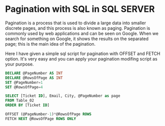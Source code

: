 # Pagination with SQL in SQL SERVER

Pagination is a process that is used to divide a large data into smaller discrete pages, and this process is also known as paging. 
Pagination is commonly used by web applications and can be seen on Google. When we search for something on Google, it shows the 
results on the separated page; this is the main idea of the pagination.

Here I have given a simple sql script for pagination with OFFSET and FETCH option. It's very easy and you can apply your pagination modifing script as your purpose.

```SQL
DECLARE @PageNumber AS INT
DECLARE @RowsOfPage AS INT
SET @PageNumber=1
SET @RowsOfPage=4

SELECT [Ticket ID], Email, City, @PageNumber as page
FROM Table_02
ORDER BY [Ticket ID]

OFFSET (@PageNumber-1)*@RowsOfPage ROWS
FETCH NEXT @RowsOfPage ROWS ONLY
```
